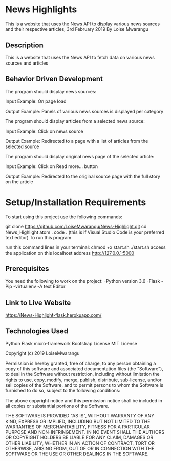 # News Highlights
This is a website that uses the News API to display various news sources and their respective articles, 3rd February 2019
By Loise Mwarangu
## Description
This is a website that uses the News API to fetch data on various news sources and articles 

## Behavior Driven Development
The program should display news sources:

Input Example: On page load

Output Example: Panels of various news sources is displayed per category

The program should display articles from a selected news source:

Input Example: Click on news source

Output Example: Redirected to a page with a list of articles from the selected source

The program should display original news page of the selected article:

Input Example: Click on Read more... button

Output Example: Redirected to the original source page with the full story on the article

# Setup/Installation Requirements
To start using this project use the following commands:

git clone https://github.com/LoiseMwarangu/News-Highlight.git
cd News_Highlight
atom .
code . (this is if Visual Studio Code is your preferred text editor)
To run this program

run this command lines in your terminal:
chmod +x start.sh
./start.sh
access the application on this localhost address http://127.0.0.1:5000
## Prerequisites
You need the following to work on the project: -Python version 3.6 -Flask -Pip -virtualenv -A text Editor

## Link to Live Website
https://News-Highlight-flask.herokuapp.com/

## Technologies Used
Python
Flask micro-framework
Bootstrap
License
MIT License

Copyright (c) 2019 LoiseMwarangu

Permission is hereby granted, free of charge, to any person obtaining a copy of this software and associated documentation files (the "Software"), to deal in the Software without restriction, including without limitation the rights to use, copy, modify, merge, publish, distribute, sub-license, and/or sell copies of the Software, and to permit persons to whom the Software is furnished to do so, subject to the following conditions:

The above copyright notice and this permission notice shall be included in all copies or substantial portions of the Software.

THE SOFTWARE IS PROVIDED "AS IS", WITHOUT WARRANTY OF ANY KIND, EXPRESS OR IMPLIED, INCLUDING BUT NOT LIMITED TO THE WARRANTIES OF MERCHANTABILITY, FITNESS FOR A PARTICULAR PURPOSE AND NON-INFRINGEMENT. IN NO EVENT SHALL THE AUTHORS OR COPYRIGHT HOLDERS BE LIABLE FOR ANY CLAIM, DAMAGES OR OTHER LIABILITY, WHETHER IN AN ACTION OF CONTRACT, TORT OR OTHERWISE, ARISING FROM, OUT OF OR IN CONNECTION WITH THE SOFTWARE OR THE USE OR OTHER DEALINGS IN THE SOFTWARE.